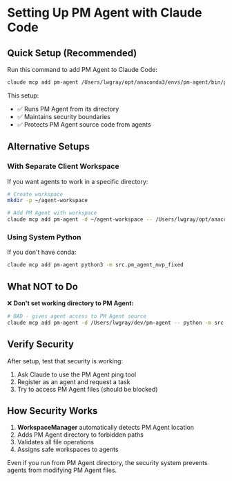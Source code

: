 # Setting Up PM Agent with Claude Code

## Quick Setup (Recommended)

Run this command to add PM Agent to Claude Code:

```bash
claude mcp add pm-agent /Users/lwgray/opt/anaconda3/envs/pm-agent/bin/python -m src.pm_agent_mvp_fixed
```

This setup:
- ✅ Runs PM Agent from its directory
- ✅ Maintains security boundaries
- ✅ Protects PM Agent source code from agents

## Alternative Setups

### With Separate Client Workspace

If you want agents to work in a specific directory:

```bash
# Create workspace
mkdir -p ~/agent-workspace

# Add PM Agent with workspace
claude mcp add pm-agent -d ~/agent-workspace -- /Users/lwgray/opt/anaconda3/envs/pm-agent/bin/python /Users/lwgray/dev/pm-agent/src/pm_agent_mvp_fixed.py
```

### Using System Python

If you don't have conda:

```bash
claude mcp add pm-agent python3 -m src.pm_agent_mvp_fixed
```

## What NOT to Do

❌ **Don't set working directory to PM Agent:**
```bash
# BAD - gives agent access to PM Agent source
claude mcp add pm-agent -d /Users/lwgray/dev/pm-agent -- python -m src.pm_agent_mvp_fixed
```

## Verify Security

After setup, test that security is working:

1. Ask Claude to use the PM Agent ping tool
2. Register as an agent and request a task
3. Try to access PM Agent files (should be blocked)

## How Security Works

1. **WorkspaceManager** automatically detects PM Agent location
2. Adds PM Agent directory to forbidden paths
3. Validates all file operations
4. Assigns safe workspaces to agents

Even if you run from PM Agent directory, the security system prevents agents from modifying PM Agent files.